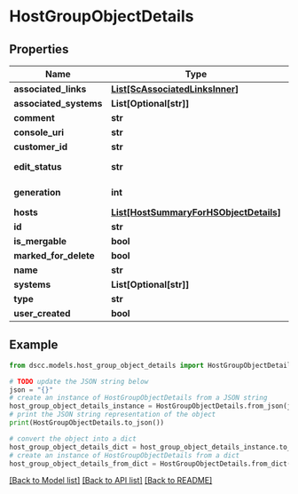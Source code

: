# HostGroupObjectDetails


## Properties

Name | Type | Description | Notes
------------ | ------------- | ------------- | -------------
**associated_links** | [**List[ScAssociatedLinksInner]**](ScAssociatedLinksInner.md) | Associated Links Details | [optional] 
**associated_systems** | **List[Optional[str]]** | system IDs to which the host group belongs to. | [optional] 
**comment** | **str** | Comment | [optional] 
**console_uri** | **str** | consoleUri for detailed storage object | [optional] 
**customer_id** | **str** | The customer application identifier | [optional] 
**edit_status** | **str** | Host Update or Delete progress status. Possible status are: Update_In_Progress,Update_Success,Update_Failed,Delete_In_Progress,Delete_Failed,Not_Applicable,Merge_Success,Merge_In_Progress,Merge_Failed,Convert_In_Progress,Convert_Failed,Convert_Success. | [optional] 
**generation** | **int** | A monotonically increasing value. This value updates when the resource is updated and can be used as a short way to determine if a resource has changed or which of two different copies of a resource is more up to date. | [optional] 
**hosts** | [**List[HostSummaryForHSObjectDetails]**](HostSummaryForHSObjectDetails.md) | List of hosts. | [optional] 
**id** | **str** | Identifier for host group. | [optional] 
**is_mergable** | **bool** | Indicates whether host group has a duplicate. This field is applicable only when isMergable &#x60;Filter&#x60; is set to true on the GET All else will be set to false always. | [optional] 
**marked_for_delete** | **bool** | Indicates whether host group is marked for deletion or not | [optional] 
**name** | **str** | Name of the host group. | [optional] 
**systems** | **List[Optional[str]]** | system IDs to which the host group belongs to. | [optional] 
**type** | **str** | The type of resource. | [optional] 
**user_created** | **bool** | Indicates whether user created host or discovered host | [optional] 

## Example

```python
from dscc.models.host_group_object_details import HostGroupObjectDetails

# TODO update the JSON string below
json = "{}"
# create an instance of HostGroupObjectDetails from a JSON string
host_group_object_details_instance = HostGroupObjectDetails.from_json(json)
# print the JSON string representation of the object
print(HostGroupObjectDetails.to_json())

# convert the object into a dict
host_group_object_details_dict = host_group_object_details_instance.to_dict()
# create an instance of HostGroupObjectDetails from a dict
host_group_object_details_from_dict = HostGroupObjectDetails.from_dict(host_group_object_details_dict)
```
[[Back to Model list]](../README.md#documentation-for-models) [[Back to API list]](../README.md#documentation-for-api-endpoints) [[Back to README]](../README.md)


